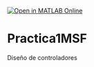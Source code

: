 [![Open in MATLAB Online](https://www.mathworks.com/images/responsive/global/open-in-matlab-online.svg)](https://matlab.mathworks.com/open/github/v1?repo=FernandaAntunez/Practica1MSF)
# Practica1MSF
Diseño de controladores
